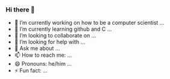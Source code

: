### Hi there 👋

- 🔭 I’m currently working on how to be a computer scientist ...
- 🌱 I’m currently learning github and C ...
- 👯 I’m looking to collaborate on ...
- 🤔 I’m looking for help with ...
- 💬 Ask me about ...
- 📫 How to reach me: ...
- 😄 Pronouns: he/him ...
- ⚡ Fun fact:  ...


